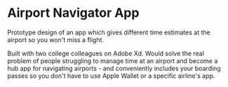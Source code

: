 # Airport Navigator App
Prototype design of an app which gives different time estimates at the airport so you won't miss a flight.

Built with two college colleagues on Adobe Xd. Would solve the real problem of people struggling to manage time at an airport and become a hub app for navigating airports - and conveniently includes your boarding passes so you don't have to use Apple Wallet or a specific airline's app.
